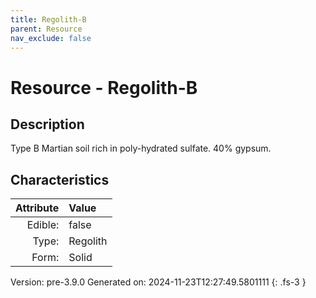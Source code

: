 ```yaml
---
title: Regolith-B
parent: Resource
nav_exclude: false
---
```

# Resource - Regolith-B

## Description
 &#10;&#9;&#9;Type B Martian soil rich in poly-hydrated sulfate. 40% gypsum.

## Characteristics

| Attribute      | Value |
|--------:|:------|
|Edible:|false|
|Type:|Regolith|
|Form:|Solid|
 



    

Version: pre-3.9.0 Generated on: 2024-11-23T12:27:49.5801111
{: .fs-3 }
